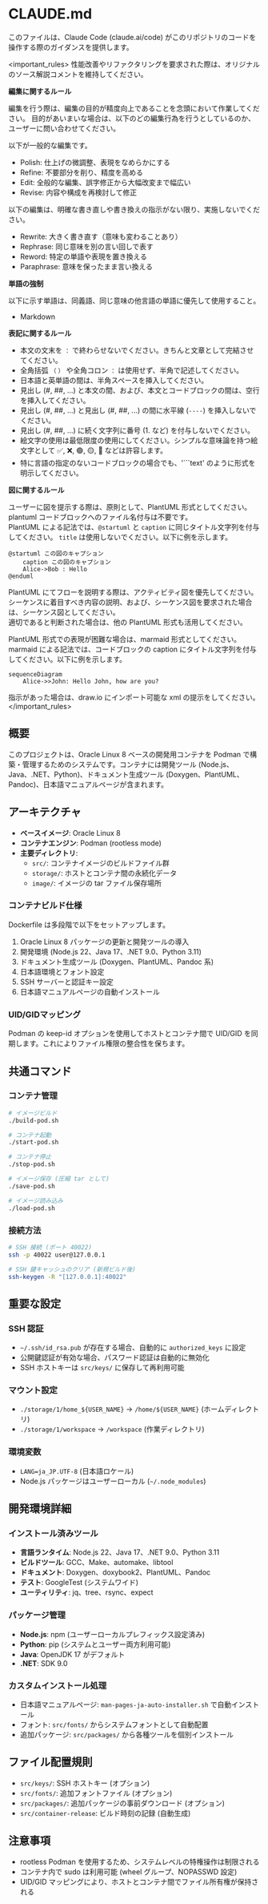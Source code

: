 # CLAUDE.md

このファイルは、Claude Code (claude.ai/code) がこのリポジトリのコードを操作する際のガイダンスを提供します。

<important_rules>
性能改善やリファクタリングを要求された際は、オリジナルのソース解説コメントを維持してください。

**編集に関するルール**

編集を行う際は、編集の目的が精度向上であることを念頭において作業してください。
目的があいまいな場合は、以下のどの編集行為を行うとしているのか、ユーザーに問い合わせてください。

以下が一般的な編集です。

+ Polish: 仕上げの微調整、表現をなめらかにする
+ Refine: 不要部分を削り、精度を高める
+ Edit: 全般的な編集、誤字修正から大幅改変まで幅広い
+ Revise: 内容や構成を再検討して修正

以下の編集は、明確な書き直しや書き換えの指示がない限り、実施しないでください。

+ Rewrite: 大きく書き直す（意味も変わることあり）
+ Rephrase: 同じ意味を別の言い回しで表す
+ Reword: 特定の単語や表現を置き換える
+ Paraphrase: 意味を保ったまま言い換える

**単語の強制**

以下に示す単語は、同義語、同じ意味の他言語の単語に優先して使用すること。

+ Markdown

**表記に関するルール**

+ 本文の文末を `：` で終わらせないでください。きちんと文章として完結させてください。
+ 全角括弧 `（` `）` や全角コロン `：` は使用せず、半角で記述してください。
+ 日本語と英単語の間は、半角スペースを挿入してください。
+ 見出し (#, ##, ...) と本文の間、および、本文とコードブロックの間は、空行を挿入してください。
+ 見出し (#, ##, ...) と見出し (#, ##, ...) の間に水平線 (`----`) を挿入しないでください。
+ 見出し (#, ##, ...) に続く文字列に番号 (1. など) を付与しないでください。
+ 絵文字の使用は最低限度の使用にしてください。シンプルな意味論を持つ絵文字として ✅, ❌, 🟢, 🟡, 🔴 などは許容します。
+ 特に言語の指定のないコードブロックの場合でも、'```text' のように形式を明示してください。

**図に関するルール**

ユーザーに図を提示する際は、原則として、PlantUML 形式としてください。  
plantuml コードブロックへのファイル名付与は不要です。  
PlantUML による記法では、`@startuml` と `caption` に同じタイトル文字列を付与してください。 `title` は使用しないでください。以下に例を示します。

```plantuml
@startuml この図のキャプション
    caption この図のキャプション
    Alice->Bob : Hello
@enduml
```

PlantUML にてフローを説明する際は、アクティビティ図を優先してください。  
シーケンスに着目すべき内容の説明、および、シーケンス図を要求された場合は、シーケンス図としてください。  
適切であると判断された場合は、他の PlantUML 形式も活用してください。

PlantUML 形式での表現が困難な場合は、marmaid 形式としてください。  
marmaid による記法では、コードブロックの caption にタイトル文字列を付与してください。以下に例を示します。

```{.mermaid caption="Mermaid の図キャプション"}
sequenceDiagram
    Alice->>John: Hello John, how are you?
```

指示があった場合は、draw.io にインポート可能な xml の提示をしてください。  
</important_rules>

## 概要

このプロジェクトは、Oracle Linux 8 ベースの開発用コンテナを Podman で構築・管理するためのシステムです。コンテナには開発ツール (Node.js、Java、.NET、Python)、ドキュメント生成ツール (Doxygen、PlantUML、Pandoc)、日本語マニュアルページが含まれます。

## アーキテクチャ

- **ベースイメージ**: Oracle Linux 8
- **コンテナエンジン**: Podman (rootless mode)
- **主要ディレクトリ**:
  - `src/`: コンテナイメージのビルドファイル群
  - `storage/`: ホストとコンテナ間の永続化データ
  - `image/`: イメージの tar ファイル保存場所

### コンテナビルド仕様

Dockerfile は多段階で以下をセットアップします。

1. Oracle Linux 8 パッケージの更新と開発ツールの導入
2. 開発環境 (Node.js 22、Java 17、.NET 9.0、Python 3.11)
3. ドキュメント生成ツール (Doxygen、PlantUML、Pandoc 系)
4. 日本語環境とフォント設定
5. SSH サーバーと認証キー設定
6. 日本語マニュアルページの自動インストール

### UID/GIDマッピング

Podman の keep-id オプションを使用してホストとコンテナ間で UID/GID を同期します。これによりファイル権限の整合性を保ちます。

## 共通コマンド

### コンテナ管理

```bash
# イメージビルド
./build-pod.sh

# コンテナ起動
./start-pod.sh

# コンテナ停止
./stop-pod.sh

# イメージ保存 (圧縮 tar として)
./save-pod.sh

# イメージ読み込み
./load-pod.sh
```

### 接続方法

```bash
# SSH 接続 (ポート 40022)
ssh -p 40022 user@127.0.0.1

# SSH 鍵キャッシュのクリア (新規ビルド後)
ssh-keygen -R "[127.0.0.1]:40022"
```

## 重要な設定

### SSH 認証

- `~/.ssh/id_rsa.pub` が存在する場合、自動的に `authorized_keys` に設定
- 公開鍵認証が有効な場合、パスワード認証は自動的に無効化
- SSH ホストキーは `src/keys/` に保存して再利用可能

### マウント設定

- `./storage/1/home_${USER_NAME}` → `/home/${USER_NAME}` (ホームディレクトリ)
- `./storage/1/workspace` → `/workspace` (作業ディレクトリ)

### 環境変数

- `LANG=ja_JP.UTF-8` (日本語ロケール)
- Node.js パッケージはユーザーローカル (`~/.node_modules`)

## 開発環境詳細

### インストール済みツール

- **言語ランタイム**: Node.js 22、Java 17、.NET 9.0、Python 3.11
- **ビルドツール**: GCC、Make、automake、libtool
- **ドキュメント**: Doxygen、doxybook2、PlantUML、Pandoc
- **テスト**: GoogleTest (システムワイド)
- **ユーティリティ**: jq、tree、rsync、expect

### パッケージ管理

- **Node.js**: npm (ユーザーローカルプレフィックス設定済み)
- **Python**: pip (システムとユーザー両方利用可能)
- **Java**: OpenJDK 17 がデフォルト
- **.NET**: SDK 9.0

### カスタムインストール処理

- 日本語マニュアルページ: `man-pages-ja-auto-installer.sh` で自動インストール
- フォント: `src/fonts/` からシステムフォントとして自動配置
- 追加パッケージ: `src/packages/` から各種ツールを個別インストール

## ファイル配置規則

- `src/keys/`: SSH ホストキー (オプション)
- `src/fonts/`: 追加フォントファイル (オプション)
- `src/packages/`: 追加パッケージの事前ダウンロード (オプション)
- `src/container-release`: ビルド時刻の記録 (自動生成)

## 注意事項

- rootless Podman を使用するため、システムレベルの特権操作は制限される
- コンテナ内で sudo は利用可能 (wheel グループ、NOPASSWD 設定)
- UID/GID マッピングにより、ホストとコンテナ間でファイル所有権が保持される
